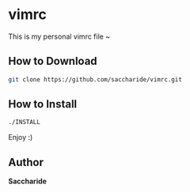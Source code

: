 # vimrc

This is my personal vimrc file ~

## How to Download
```bash
git clone https://github.com/saccharide/vimrc.git
```                                                                      
## How to Install
```bash
./INSTALL
```                                                                      
Enjoy :)

## Author
**Saccharide**

